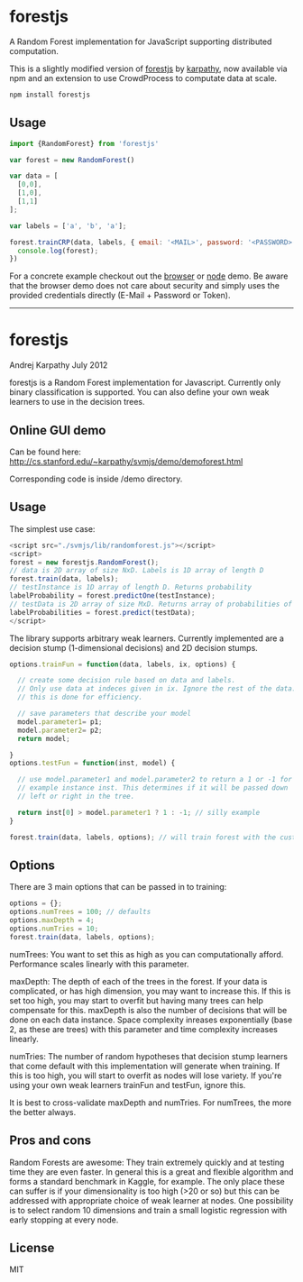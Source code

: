forestjs
========

A Random Forest implementation for JavaScript supporting distributed computation.

This is a slightly modified version of [forestjs][1] by [karpathy][2], now available via npm and
an extension to use CrowdProcess to computate data at scale.

```js
npm install forestjs
```

## Usage

```js
import {RandomForest} from 'forestjs'

var forest = new RandomForest()

var data = [
  [0,0],
  [1,0],
  [1,1]
];

var labels = ['a', 'b', 'a'];

forest.trainCRP(data, labels, { email: '<MAIL>', password: '<PASSWORD>' }).on('end', function(){
  console.log(forest);
})
```

For a concrete example checkout out the [browser][3] or [node][4] demo. Be aware that the browser demo does not care about security and simply uses the provided credentials directly (E-Mail + Password or Token).


[1]: https://github.com/karpathy/forestjs
[2]: https://github.com/karpathy
[3]: https://github.com/Autarc/forestjs/blob/master/example/server/demo.js
[4]: http://autarc.github.io/forestjs/example/client/


________________________________________________________________________________________________

# forestjs
Andrej Karpathy
July 2012

forestjs is a Random Forest implementation for Javascript. Currently only binary classification is supported. You can also define your own weak learners to use in the decision trees.

## Online GUI demo

Can be found here: http://cs.stanford.edu/~karpathy/svmjs/demo/demoforest.html

Corresponding code is inside /demo directory.

## Usage

The simplest use case:
```javascript
<script src="./svmjs/lib/randomforest.js"></script>
<script>
forest = new forestjs.RandomForest();
// data is 2D array of size NxD. Labels is 1D array of length D
forest.train(data, labels);
// testInstance is 1D array of length D. Returns probability
labelProbability = forest.predictOne(testInstance);
// testData is 2D array of size MxD. Returns array of probabilities of length M
labelProbabilities = forest.predict(testData);
</script>
```

The library supports arbitrary weak learners. Currently implemented are a decision stump (1-dimensional decisions) and 2D decision stumps.

```javascript
options.trainFun = function(data, labels, ix, options) {

  // create some decision rule based on data and labels.
  // Only use data at indeces given in ix. Ignore the rest of the data.
  // this is done for efficiency.

  // save parameters that describe your model
  model.parameter1= p1;
  model.parameter2= p2;
  return model;

}
options.testFun = function(inst, model) {

  // use model.parameter1 and model.parameter2 to return a 1 or -1 for
  // example instance inst. This determines if it will be passed down
  // left or right in the tree.

  return inst[0] > model.parameter1 ? 1 : -1; // silly example
}

forest.train(data, labels, options); // will train forest with the custom weak learners above
```
## Options

There are 3 main options that can be passed in to training:
```javascript
options = {};
options.numTrees = 100; // defaults
options.maxDepth = 4;
options.numTries = 10;
forest.train(data, labels, options);
```

numTrees: You want to set this as high as you can computationally afford. Performance scales linearly with this parameter.

maxDepth: The depth of each of the trees in the forest. If your data is complicated, or has high dimension, you may want to increase this. If this is set too high, you may start to overfit but having many trees can help compensate for this. maxDepth is also the number of decisions that will be done on each data instance. Space complexity inreases exponentially (base 2, as these are trees) with this parameter and time complexity increases linearly.

numTries: The number of random hypotheses that decision stump learners that come default with this implementation will generate when training. If this is too high, you will start to overfit as nodes will lose variety. If you're using your own weak learners trainFun and testFun, ignore this.

It is best to cross-validate maxDepth and numTries. For numTrees, the more the better always.

## Pros and cons

Random Forests are awesome: They train extremely quickly and at testing time they are even faster. In general this is a great and flexible algorithm and forms a standard benchmark in Kaggle, for example. The only place these can suffer is if your dimensionality is too high (>20 or so) but this can be addressed with appropriate choice of weak learner at nodes. One possibility is to select random 10 dimensions and train a small logistic regression with early stopping at every node.

## License
MIT
